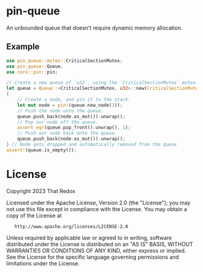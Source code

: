 # pin-queue

An unbounded queue that doesn't require dynamic memory allocation.

## Example
```rust
use pin_queue::mutex::CriticalSectionMutex;
use pin_queue::Queue;
use core::pin::pin;

// Create a new queue of `u32`, using the `CriticalSectionMutex` mutex.
let queue = Queue::<CriticalSectionMutex, u32>::new(CriticalSectionMutex::new());
{
    // Create a node, and pin it to the stack.
    let mut node = pin!(queue.new_node(1));
    // Push the node onto the queue.
    queue.push_back(node.as_mut()).unwrap();
    // Pop our node off the queue.
    assert_eq!(queue.pop_front().unwrap(), 1);
    // Push our node back onto the queue.
    queue.push_back(node.as_mut()).unwrap();
} // Node gets dropped and automatically removed from the queue
assert!(queue.is_empty());
```

# License
Copyright 2023 That Redox

Licensed under the Apache License, Version 2.0 (the "License");
you may not use this file except in compliance with the License.
You may obtain a copy of the License at

       http://www.apache.org/licenses/LICENSE-2.0

Unless required by applicable law or agreed to in writing, software
distributed under the License is distributed on an "AS IS" BASIS,
WITHOUT WARRANTIES OR CONDITIONS OF ANY KIND, either express or implied.
See the License for the specific language governing permissions and
limitations under the License.

